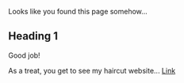 Looks like you found this page somehow...

## Heading 1
Good job!

As a treat, you get to see my haircut website...
[Link](https://kennethngyen.github.io/KNNTHKUTS/)	
